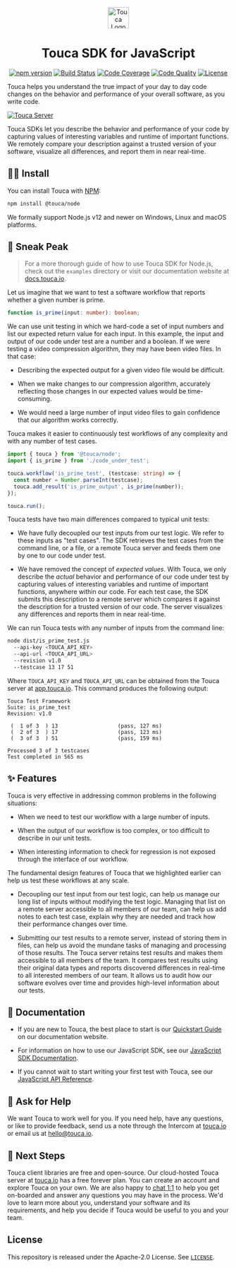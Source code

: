<div align="center">
  <a href="https://touca.io" target="_blank" rel="noopener">
    <img alt="Touca Logo" height="48px" src="https://touca.io/logo/touca-logo-w-text.svg" />
  </a>
  <h1>Touca SDK for JavaScript</h1>
  <p>
    <a href="https://www.npmjs.com/package/@touca/node" target="_blank" rel="noopener"><img alt="npm version" src="https://img.shields.io/npm/v/@touca/node?color=blue" /></a>
    <a href="https://github.com/trytouca/touca-js/actions" target="_blank" rel="noopener"><img alt="Build Status" src="https://img.shields.io/github/workflow/status/trytouca/touca-js/touca-js-main" /></a>
    <a href="https://app.codecov.io/gh/trytouca/touca-js" target="_blank" rel="noopener"><img alt="Code Coverage" src="https://img.shields.io/codecov/c/github/trytouca/touca-js" /></a>
    <a href="https://app.codacy.com/gh/trytouca/touca-js" target="_blank" rel="noopener"><img alt="Code Quality" src="https://img.shields.io/codacy/grade/dca09feb49f142468bdd864a8015a53f" /></a>
    <a href="https://github.com/trytouca/touca-js/blob/main/LICENSE" target="_blank" rel="noopener"><img alt="License" src="https://img.shields.io/github/license/trytouca/touca-js" /></a>
  </p>
</div>

Touca helps you understand the true impact of your day to day code changes
on the behavior and performance of your overall software, as you write code.

[![Touca Server](https://touca-public-assets.s3.us-east-2.amazonaws.com/touca-screenshot-suite-page.png)](https://touca-public-assets.s3.us-east-2.amazonaws.com/touca-screenshot-suite-page.png)

Touca SDKs let you describe the behavior and performance of your code by
capturing values of interesting variables and runtime of important functions.
We remotely compare your description against a trusted version of your
software, visualize all differences, and report them in near real-time.

## 🧑‍🔧 Install

You can install Touca with [NPM][npm]:

```bash
npm install @touca/node
```

We formally support Node.js v12 and newer on Windows, Linux and macOS platforms.

## 👀 Sneak Peak

> For a more thorough guide of how to use Touca SDK for Node.js, check
> out the `examples` directory or visit our documentation website at
> [docs.touca.io](https://docs.touca.io).

Let us imagine that we want to test a software workflow that reports
whether a given number is prime.

```ts
function is_prime(input: number): boolean;
```

We can use unit testing in which we hard-code a set of input numbers
and list our expected return value for each input. In this example,
the input and output of our code under test are a number and a boolean.
If we were testing a video compression algorithm, they may have been
video files. In that case:

*   Describing the expected output for a given video file would be difficult.

*   When we make changes to our compression algorithm, accurately reflecting
    those changes in our expected values would be time-consuming.

*   We would need a large number of input video files to gain confidence that
    our algorithm works correctly.

Touca makes it easier to continuously test workflows of any complexity
and with any number of test cases.

```ts
import { touca } from '@touca/node';
import { is_prime } from './code_under_test';

touca.workflow('is_prime_test', (testcase: string) => {
  const number = Number.parseInt(testcase);
  touca.add_result('is_prime_output', is_prime(number));
});

touca.run();
```

Touca tests have two main differences compared to typical unit tests:

*   We have fully decoupled our test inputs from our test logic. We refer to
    these inputs as "test cases". The SDK retrieves the test cases from the
    command line, or a file, or a remote Touca server and feeds them one by one
    to our code under test.

*   We have removed the concept of *expected values*. With Touca, we only
    describe the *actual* behavior and performance of our code under test
    by capturing values of interesting variables and runtime of important
    functions, anywhere within our code.
    For each test case, the SDK submits this description to a remote server
    which compares it against the description for a trusted version of our code.
    The server visualizes any differences and reports them in near real-time.

We can run Touca tests with any number of inputs from the command line:

```bash
node dist/is_prime_test.js
  --api-key <TOUCA_API_KEY>
  --api-url <TOUCA_API_URL>
  --revision v1.0
  --testcase 13 17 51
```

Where `TOUCA_API_KEY` and `TOUCA_API_URL` can be obtained from the
Touca server at [app.touca.io](https://app.touca.io).
This command produces the following output:

```text
Touca Test Framework
Suite: is_prime_test
Revision: v1.0

 (  1 of 3  ) 13                   (pass, 127 ms)
 (  2 of 3  ) 17                   (pass, 123 ms)
 (  3 of 3  ) 51                   (pass, 159 ms)

Processed 3 of 3 testcases
Test completed in 565 ms
```

## ✨ Features

Touca is very effective in addressing common problems in the following
situations:

*   When we need to test our workflow with a large number of inputs.

*   When the output of our workflow is too complex, or too difficult
    to describe in our unit tests.

*   When interesting information to check for regression is not exposed
    through the interface of our workflow.

The fundamental design features of Touca that we highlighted earlier
can help us test these workflows at any scale.

*   Decoupling our test input from our test logic, can help us manage our
    long list of inputs without modifying the test logic. Managing that list
    on a remote server accessible to all members of our team, can help us add
    notes to each test case, explain why they are needed and track how their
    performance changes over time.

*   Submitting our test results to a remote server, instead of storing them
    in files, can help us avoid the mundane tasks of managing and processing
    of those results. The Touca server retains test results and makes them
    accessible to all members of the team. It compares test results using
    their original data types and reports discovered differences in real-time
    to all interested members of our team. It allows us to audit how our
    software evolves over time and provides high-level information about
    our tests.

## 📖 Documentation

*   If you are new to Touca, the best place to start is our
    [Quickstart Guide][docs-quickstart] on our documentation website.

*   For information on how to use our JavaScript SDK,
    see our [JavaScript SDK Documentation][docs-js].

*   If you cannot wait to start writing your first test with Touca,
    see our [JavaScript API Reference][docs-js-api].

## 🙋 Ask for Help

We want Touca to work well for you. If you need help, have any questions, or
like to provide feedback, send us a note through the Intercom at
[touca.io][touca.io] or email us at <hello@touca.io>.

## 🚀 Next Steps

Touca client libraries are free and open-source. Our cloud-hosted Touca server
at [touca.io][touca.io] has a free forever plan. You can create an account and
explore Touca on your own. We are also happy to [chat 1:1][calendly] to help
you get on-boarded and answer any questions you may have in the process.
We'd love to learn more about you, understand your software and its requirements,
and help you decide if Touca would be useful to you and your team.

## License

This repository is released under the Apache-2.0 License. See [`LICENSE`][license].

[touca.io]: https://touca.io

[calendly]: https://calendly.com/ghorbanzade/30min

[license]: https://github.com/trytouca/touca-js/blob/main/LICENSE

[npm]: https://npmjs.com/package/@touca/node

[docs-quickstart]: https://docs.touca.io/getting-started/quickstart

[docs-js]: https://docs.touca.io/api/js-sdk

[docs-js-api]: https://app.touca.io/docs/clients/js/api.html
